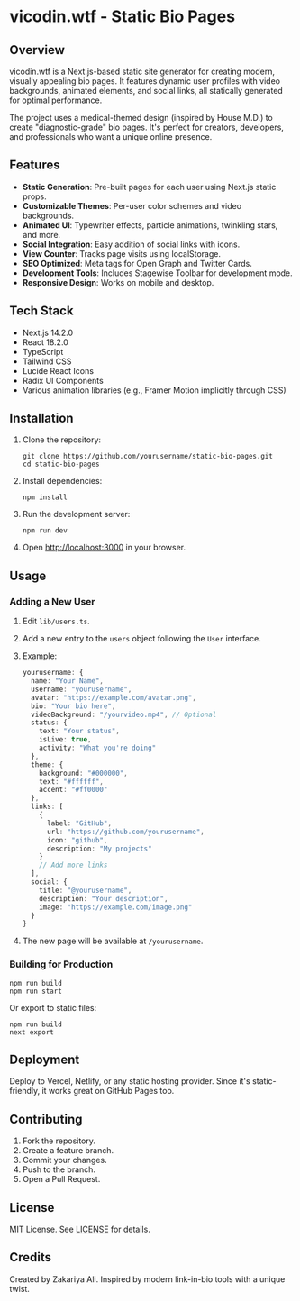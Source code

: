 # vicodin.wtf - Static Bio Pages

## Overview

vicodin.wtf is a Next.js-based static site generator for creating modern,
visually appealing bio pages. It features dynamic user profiles with video
backgrounds, animated elements, and social links, all statically generated for
optimal performance.

The project uses a medical-themed design (inspired by House M.D.) to create
"diagnostic-grade" bio pages. It's perfect for creators, developers, and
professionals who want a unique online presence.

## Features

- **Static Generation**: Pre-built pages for each user using Next.js static
  props.
- **Customizable Themes**: Per-user color schemes and video backgrounds.
- **Animated UI**: Typewriter effects, particle animations, twinkling stars, and
  more.
- **Social Integration**: Easy addition of social links with icons.
- **View Counter**: Tracks page visits using localStorage.
- **SEO Optimized**: Meta tags for Open Graph and Twitter Cards.
- **Development Tools**: Includes Stagewise Toolbar for development mode.
- **Responsive Design**: Works on mobile and desktop.

## Tech Stack

- Next.js 14.2.0
- React 18.2.0
- TypeScript
- Tailwind CSS
- Lucide React Icons
- Radix UI Components
- Various animation libraries (e.g., Framer Motion implicitly through CSS)

## Installation

1. Clone the repository:
   ```
   git clone https://github.com/yourusername/static-bio-pages.git
   cd static-bio-pages
   ```

2. Install dependencies:
   ```
   npm install
   ```

3. Run the development server:
   ```
   npm run dev
   ```

4. Open [http://localhost:3000](http://localhost:3000) in your browser.

## Usage

### Adding a New User

1. Edit `lib/users.ts`.
2. Add a new entry to the `users` object following the `User` interface.
3. Example:
   ```typescript
   yourusername: {
     name: "Your Name",
     username: "yourusername",
     avatar: "https://example.com/avatar.png",
     bio: "Your bio here",
     videoBackground: "/yourvideo.mp4", // Optional
     status: {
       text: "Your status",
       isLive: true,
       activity: "What you're doing"
     },
     theme: {
       background: "#000000",
       text: "#ffffff",
       accent: "#ff0000"
     },
     links: [
       {
         label: "GitHub",
         url: "https://github.com/yourusername",
         icon: "github",
         description: "My projects"
       }
       // Add more links
     ],
     social: {
       title: "@yourusername",
       description: "Your description",
       image: "https://example.com/image.png"
     }
   }
   ```

4. The new page will be available at `/yourusername`.

### Building for Production

```
npm run build
npm run start
```

Or export to static files:

```
npm run build
next export
```

## Deployment

Deploy to Vercel, Netlify, or any static hosting provider. Since it's
static-friendly, it works great on GitHub Pages too.

## Contributing

1. Fork the repository.
2. Create a feature branch.
3. Commit your changes.
4. Push to the branch.
5. Open a Pull Request.

## License

MIT License. See [LICENSE](LICENSE) for details.

## Credits

Created by Zakariya Ali. Inspired by modern link-in-bio tools with a
unique twist.
